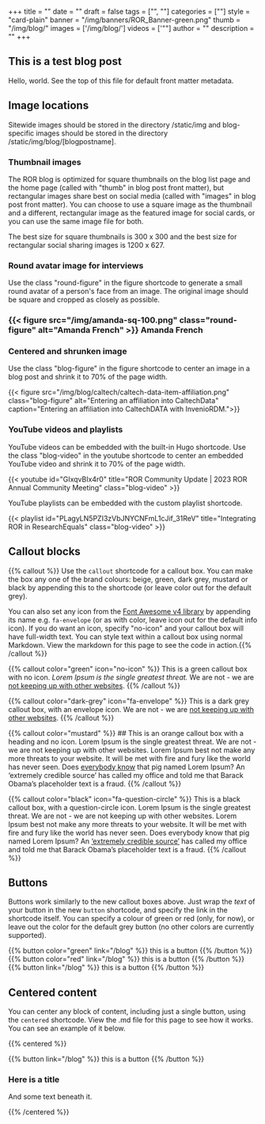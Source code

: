 +++ 
title = "" 
date = "" 
draft = false 
tags = ["", ""] 
categories = [""] 
style = "card-plain" 
banner = "/img/banners/ROR_Banner-green.png" 
thumb = "/img/blog/" 
images = ['/img/blog/']
videos = ['""]
author = "" 
description = ""
+++ 

## This is a test blog post
Hello, world. See the top of this file for default front matter metadata. 

## Image locations

Sitewide images should be stored in the directory /static/img and blog-specific images should be stored in the directory /static/img/blog/[blogpostname]. 

### Thumbnail images

The ROR blog is optimized for square thumbnails on the blog list page and the home page (called with "thumb" in blog post front matter), but rectangular images share best on social media (called with "images" in blog post front matter). You can choose to use a square image as the thumbnail and a different, rectangular image as the featured image for social cards, or you can use the same image file for both. 

The best size for square thumbnails is 300 x 300 and the best size for rectangular social sharing images is 1200 x 627. 

### Round avatar image for interviews 

Use the class "round-figure" in the figure shortcode to generate a small round avatar of a person's face from an image. The original image should be square and cropped as closely as possible. 

### {{< figure src="/img/amanda-sq-100.png" class="round-figure" alt="Amanda French" >}} Amanda French


### Centered and shrunken image

Use the class "blog-figure" in the figure shortcode to center an image in a blog post and shrink it to 70% of the page width. 

{{< figure src="/img/blog/caltech/caltech-data-item-affiliation.png" class="blog-figure" alt="Entering an affiliation into CaltechData" caption="Entering an affiliation into CaltechDATA with InvenioRDM.">}} 

### YouTube videos and playlists

YouTube videos can be embedded with the built-in Hugo shortcode. Use the class "blog-video" in the youtube shortcode to center an embedded YouTube video and shrink it to 70% of the page width. 

{{< youtube id="GIxqvBIx4r0" title="ROR Community Update | 2023 ROR Annual Community Meeting" class="blog-video" >}}

YouTube playlists can be embedded with the custom playlist shortcode.

{{< playlist id="PLagyLN5PZI3zVbJNYCNFmL1cJif_31ReV" title="Integrating ROR in ResearchEquals" class="blog-video" >}}


## Callout blocks

{{% callout %}} Use the <code>callout</code> shortcode for a callout box. You can make the box any one of the brand colours: beige, green, dark grey, mustard or black by appending this to the shortcode (or leave color out for the default grey).

You can also set any icon from the [Font Awesome v4 library](https://fontawesome.com/v4/icons/) by appending its name e.g. <code>fa-envelope</code> (or as with color, leave icon out for the default info icon). If you do want an icon, specify "no-icon" and your callout box will have full-width text. You can style text within a callout box using normal Markdown. View the markdown for this page to see the code in action.{{% /callout %}}

{{% callout color="green" icon="no-icon" %}} This is a green callout box with no icon. *Lorem Ipsum is the single greatest threat.* We are not - we are [not keeping up with other websites](#). {{% /callout %}}

{{% callout color="dark-grey" icon="fa-envelope" %}} This is a dark grey callout box, with an envelope icon. We are not - we are [not keeping up with other websites](#). {{% /callout %}}

{{% callout color="mustard" %}} ## This is an orange callout box with a heading and no icon.
Lorem Ipsum is the single greatest threat. We are not - we are not keeping up with other websites. Lorem Ipsum best not make any more threats to your website. It will be met with fire and fury like the world has never seen. Does [everybody know](#) that pig named Lorem Ipsum? An ‘extremely credible source’ has called my office and told me that Barack Obama’s placeholder text is a fraud. {{% /callout %}}

{{% callout color="black" icon="fa-question-circle" %}} This is a black callout box, with a question-circle icon. Lorem Ipsum is the single greatest threat. We are not - we are not keeping up with other websites. Lorem Ipsum best not make any more threats to your website. It will be met with fire and fury like the world has never seen. Does everybody know that pig named Lorem Ipsum? An [‘extremely credible source’](#) has called my office and told me that Barack Obama’s placeholder text is a fraud. {{% /callout %}}

## Buttons

Buttons work similarly to the new callout boxes above. Just wrap the _text_ of your button in the new <code>button</code> shortcode, and specify the link in the shortcode itself. You can specify a colour of green or red (only, for now), or leave out the color for the default grey button (no other colors are currently supported).

{{% button color="green" link="/blog" %}} this is a button {{% /button %}}
{{% button color="red" link="/blog" %}} this is a button {{% /button %}}
{{% button link="/blog" %}} this is a button {{% /button %}}

## Centered content

You can center any block of content, including just a single button, using the `centered` shortcode. View the .md file for this page to see how it works. You can see an example of it below.

{{% centered %}}

{{% button link="/blog" %}} this is a button {{% /button %}}

### Here is a title

And some text beneath it.

{{% /centered %}}
